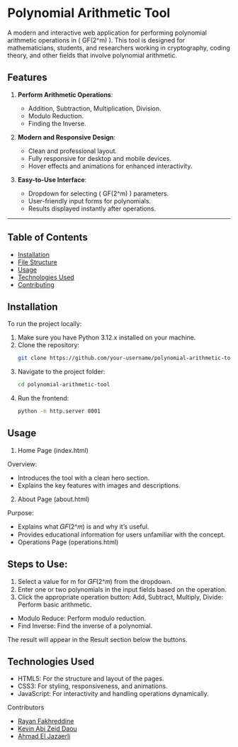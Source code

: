 # Polynomial Arithmetic Tool

A modern and interactive web application for performing polynomial arithmetic operations in \( GF(2^m) \). This tool is designed for mathematicians, students, and researchers working in cryptography, coding theory, and other fields that involve polynomial arithmetic.

## Features

1. **Perform Arithmetic Operations**:
   - Addition, Subtraction, Multiplication, Division.
   - Modulo Reduction.
   - Finding the Inverse.

2. **Modern and Responsive Design**:
   - Clean and professional layout.
   - Fully responsive for desktop and mobile devices.
   - Hover effects and animations for enhanced interactivity.

3. **Easy-to-Use Interface**:
   - Dropdown for selecting \( GF(2^m) \) parameters.
   - User-friendly input forms for polynomials.
   - Results displayed instantly after operations.

---

## Table of Contents

- [Installation](#installation)
- [File Structure](#file-structure)
- [Usage](#usage)
- [Technologies Used](#technologies-used)
- [Contributing](#contributing)


## Installation

To run the project locally:
1. Make sure you have Python 3.12.x installed on your machine.
2. Clone the repository:
   ```bash
   git clone https://github.com/your-username/polynomial-arithmetic-tool.git

3. Navigate to the project folder:
   ```bash
   cd polynomial-arithmetic-tool

4. Run the frontend:
   ```bash
   python -m http.server 8001
   ```

## Usage
1. Home Page (index.html)

Overview:
- Introduces the tool with a clean hero section.
- Explains the key features with images and descriptions.

2. About Page (about.html)

Purpose:
- Explains what 𝐺𝐹(2^𝑚) is and why it’s useful.
- Provides educational information for users unfamiliar with the concept.
- Operations Page (operations.html)

## Steps to Use:
1. Select a value for m for 𝐺𝐹(2^𝑚) from the dropdown.
2. Enter one or two polynomials in the input fields based on the operation.
3. Click the appropriate operation button:
   Add, Subtract, Multiply, Divide: Perform basic arithmetic.

- Modulo Reduce: Perform modulo reduction.
- Find Inverse: Find the inverse of a polynomial.

The result will appear in the Result section below the buttons.

## Technologies Used
- HTML5: For the structure and layout of the pages.
- CSS3: For styling, responsiveness, and animations.
- JavaScript: For interactivity and handling operations dynamically.

Contributors
- [Rayan Fakhreddine](github.com/Rayan28461)
- [Kevin Abi Zeid Daou](github.com/Kevinabizeiddaou)
- [Ahmad El Jazaerli](github.com/ahmadeljazaerli)